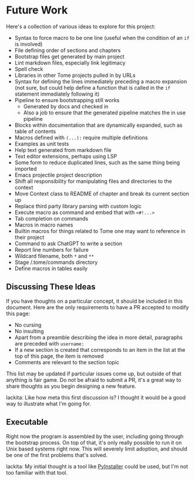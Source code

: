 # Future Work

Here's a collection of various ideas to explore for this project:

* Syntax to force macro to be one line (useful when the condition of an `if` is involved)
* File defining order of sections and chapters
* Bootstrap files get generated by main project
* Lint markdown files, especially link legitimacy
* Spell check
* Libraries in other Tome projects pulled in by URLs
* Syntax for defining the lines immediately preceding a macro expansion (not sure, but could help define a function that is called in the `if` statement immediately following it)
* Pipeline to ensure bootstrapping still works
  - Generated by docs and checked in
  - Also a job to ensure that the generated pipeline matches the in use pipeline
* Blocks within documentation that are dynamically expanded, such as table of contents
* Macros defined with `(...):` require multiple definitions
* Examples as unit tests
* Help text generated from markdown file
* Text editor extensions, perhaps using LSP
* Some form to reduce duplicated lines, such as the same thing being imported
* Emacs projectile project description
* Shift all responsibility for manipulating files and directories to the context
* Move Context class to README of chapter and break its current section up
* Replace third party library parsing with custom logic
* Execute macro as command and embed that with `<#!...>`
* Tab completion on commands
* Macros in macro names
* Builtin macros for things related to Tome one may want to reference in their project
* Command to ask ChatGPT to write a section
* Report line numbers for failure
* Wildcard filename, both `*` and `**`
* Stage /.tome/commands directory
* Define macros in tables easily

## Discussing These Ideas

If you have thoughts on a particular concept, it should be included in this document. Here are the only requirements to have a PR accepted to modify this page:

* No cursing
* No insulting
* Apart from a preamble describing the idea in more detail, paragraphs are preceded with `username:`
* If a new section is created that corresponds to an item in the list at the top of this page, the item is removed
* Comments are relevant to the section topic

This list may be updated if particular issues come up, but outside of that anything is fair game. Do not be afraid to submit a PR, it's a great way to share thoughts as you begin designing a new feature.

lackita: Like how meta this first discussion is? I thought it would be a good way to illustrate what I'm going for.

## Executable

Right now the program is assembled by the user, including going through the bootstrap process. On top of that, it's only really possible to run it on Unix based systems right now. This will severely limit adoption, and should be one of the first problems that's solved.

lackita: My initial thought is a tool like [PyInstaller](https://pyinstaller.org/en/stable/) could be used, but I'm not too familiar with that tool.
